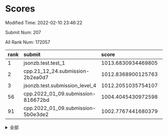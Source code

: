# Scores

Modified Time: 2022-02-10 23:46:22

Submit Num: 207

All Rank Num: 172057

| rank |               submit               |       score        |       sigma        | pk_num |
| :--- | :--------------------------------- | :----------------- | :----------------- | :----- |
| 1    | jsonzb.test.test_1                 | 1013.6830934469805 | 0.824848162696509  | 3326   |
| 2    | cpp.21_12_24.submission-2b2ea0d7   | 1012.8368900125763 | 0.8060809125680144 | 3326   |
| 3    | jsonzb.test.submission_level_4     | 1012.2051035754107 | 0.7717276619783768 | 3326   |
| 56   | cpp.2022_01_09.submission-816672bd | 1004.4045430972598 | 0.7188087329490929 | 3322   |
| 91   | cpp.2022_01_09.submission-5b0e3de2 | 1002.7767441680379 | 0.7171255374287115 | 3325   |


<details>
<summary>全部</summary>

| rank |                 submit                 |       score        |       sigma        | pk_num |
| :--- | :------------------------------------- | :----------------- | :----------------- | :----- |
| 1    | jsonzb.test.test_1                     | 1013.6830934469805 | 0.824848162696509  | 3326   |
| 2    | cpp.21_12_24.submission-2b2ea0d7       | 1012.8368900125763 | 0.8060809125680144 | 3326   |
| 3    | jsonzb.test.submission_level_4         | 1012.2051035754107 | 0.7717276619783768 | 3326   |
| 4    | gobigger.level_3.submission_level_3_42 | 1011.466380539325  | 0.7568867573233    | 3321   |
| 5    | gobigger.level_3.submission_level_3_10 | 1011.4176688649117 | 0.7932536446921581 | 3326   |
| 6    | gobigger.level_3.submission_level_3_4  | 1011.1029564029085 | 0.7679610112103135 | 3322   |
| 7    | gobigger.level_3.submission_level_3_8  | 1011.0955601915798 | 0.7588908804212166 | 3320   |
| 8    | gobigger.level_3.submission_level_3_31 | 1011.0339614690836 | 0.7633466184952435 | 3329   |
| 9    | gobigger.level_3.submission_level_3_6  | 1010.9679261800391 | 0.7639493015378869 | 3327   |
| 10   | gobigger.level_3.submission_level_3_12 | 1010.800394961716  | 0.7672270673545403 | 3324   |
| 11   | gobigger.level_3.submission_level_3_45 | 1010.7870297494172 | 0.7489875479626092 | 3326   |
| 12   | gobigger.level_3.submission_level_3_46 | 1010.698544505863  | 0.7732556690886159 | 3324   |
| 13   | gobigger.level_3.submission_level_3_20 | 1010.6569553825753 | 0.7651828362442012 | 3327   |
| 14   | gobigger.level_3.submission_level_3_36 | 1010.6470692480418 | 0.7585437517280819 | 3327   |
| 15   | gobigger.level_3.submission_level_3_43 | 1010.6269010972475 | 0.776855720233434  | 3322   |
| 16   | gobigger.level_3.submission_level_3_1  | 1010.5006643570013 | 0.76401542393288   | 3326   |
| 17   | gobigger.level_3.submission_level_3_23 | 1010.4872214104378 | 0.7686350132962733 | 3326   |
| 18   | gobigger.level_3.submission_level_3_7  | 1010.4460860714021 | 0.7800538870267106 | 3324   |
| 19   | gobigger.level_3.submission_level_3_9  | 1010.3684346582113 | 0.7546499175144167 | 3327   |
| 20   | gobigger.level_3.submission_level_3_49 | 1010.3355362543234 | 0.7720354126754616 | 3322   |
| 21   | gobigger.level_3.submission_level_3_41 | 1010.3330608286614 | 0.7545806074239501 | 3328   |
| 22   | gobigger.level_3.submission_level_3_22 | 1010.3191085357441 | 0.7688007845036791 | 3326   |
| 23   | gobigger.level_3.submission_level_3_26 | 1010.257913796896  | 0.766697027146776  | 3331   |
| 24   | gobigger.level_3.submission_level_3_28 | 1010.1856911973407 | 0.7811725852845987 | 3325   |
| 25   | gobigger.level_3.submission_level_3_34 | 1010.1832203453458 | 0.7557005932257347 | 3325   |
| 26   | gobigger.level_3.submission_level_3_29 | 1010.1582762576677 | 0.7585639284477591 | 3327   |
| 27   | gobigger.level_3.submission_level_3_13 | 1010.1075132681781 | 0.790441735246078  | 3323   |
| 28   | gobigger.level_3.submission_level_3_11 | 1010.0652261071327 | 0.7626596056748949 | 3321   |
| 29   | gobigger.level_3.submission_level_3_0  | 1009.7371104665225 | 0.7723965669395142 | 3321   |
| 30   | gobigger.level_3.submission_level_3_5  | 1009.6855989406137 | 0.7481290526723097 | 3326   |
| 31   | gobigger.level_3.submission_level_3_2  | 1009.6467105710636 | 0.737364540765899  | 3327   |
| 32   | gobigger.level_3.submission_level_3_16 | 1009.6426035994307 | 0.745054188299641  | 3324   |
| 33   | gobigger.level_3.submission_level_3_48 | 1009.6041786809582 | 0.7678867045162979 | 3321   |
| 34   | gobigger.level_3.submission_level_3_40 | 1009.6027520607408 | 0.7471447235685454 | 3325   |
| 35   | gobigger.level_3.submission_level_3_39 | 1009.5697496846666 | 0.7460576566226129 | 3324   |
| 36   | gobigger.level_3.submission_level_3_27 | 1009.5534365364557 | 0.7532477624707549 | 3324   |
| 37   | gobigger.level_3.submission_level_3_30 | 1009.4185749321059 | 0.7467559297697367 | 3322   |
| 38   | gobigger.level_3.submission_level_3_44 | 1009.3604795970405 | 0.7485446543106964 | 3323   |
| 39   | gobigger.level_3.submission_level_3_14 | 1009.3353591858283 | 0.7444536072722472 | 3321   |
| 40   | gobigger.level_3.submission_level_3_38 | 1009.3088334161042 | 0.7496598016944122 | 3325   |
| 41   | gobigger.level_3.submission_level_3_3  | 1009.2684670574172 | 0.7582196411896878 | 3325   |
| 42   | gobigger.level_3.submission_level_3_21 | 1009.1773665567331 | 0.7449732313433906 | 3322   |
| 43   | gobigger.level_3.submission_level_3_15 | 1009.1268437455839 | 0.7540631284446607 | 3329   |
| 44   | gobigger.level_3.submission_level_3_24 | 1009.1074568151358 | 0.7374499384876146 | 3326   |
| 45   | gobigger.level_3.submission_level_3_47 | 1008.995662578715  | 0.7604960513753156 | 3326   |
| 46   | gobigger.level_3.submission_level_3_25 | 1008.9215860122205 | 0.731926158017239  | 3322   |
| 47   | gobigger.level_3.submission_level_3_33 | 1008.8397183989837 | 0.7534604476931334 | 3317   |
| 48   | gobigger.level_3.submission_level_3_32 | 1008.8080719285256 | 0.743983660032695  | 3323   |
| 49   | gobigger.level_3.submission_level_3_19 | 1008.803957690921  | 0.7472373866321766 | 3328   |
| 50   | gobigger.level_3.submission_level_3_37 | 1008.6111481537978 | 0.7643722970932875 | 3325   |
| 51   | gobigger.level_3.submission_level_3_18 | 1008.5750306060944 | 0.7728355213842463 | 3326   |
| 52   | gobigger.level_3.submission_level_3_35 | 1008.2524291410392 | 0.7539855957707168 | 3317   |
| 53   | gobigger.level_3.submission_level_3_17 | 1007.6891080064793 | 0.7379339362284236 | 3326   |
| 54   | gobigger.level_1.submission_level_1_15 | 1004.5388877792562 | 0.7137016649061062 | 3323   |
| 55   | gobigger.level_1.submission_level_1_21 | 1004.4543712430315 | 0.7303546512310937 | 3326   |
| 56   | cpp.2022_01_09.submission-816672bd     | 1004.4045430972598 | 0.7188087329490929 | 3322   |
| 57   | gobigger.level_1.submission_level_1_20 | 1004.3964757252392 | 0.7205298818483575 | 3328   |
| 58   | gobigger.level_1.submission_level_1_45 | 1004.3310823631326 | 0.7192578809391114 | 3325   |
| 59   | gobigger.level_1.submission_level_1_33 | 1004.2955398244322 | 0.7196996673324185 | 3326   |
| 60   | gobigger.level_1.submission_level_1_29 | 1004.2769512808461 | 0.725537365400069  | 3324   |
| 61   | gobigger.level_1.submission_level_1_34 | 1004.1459854677937 | 0.7256943126561171 | 3320   |
| 62   | gobigger.level_1.submission_level_1_31 | 1004.0994372034091 | 0.7304482369780879 | 3322   |
| 63   | gobigger.level_1.submission_level_1_32 | 1004.0947176933204 | 0.716509691109558  | 3324   |
| 64   | gobigger.level_1.submission_level_1_30 | 1004.0260117672586 | 0.7210308620299386 | 3322   |
| 65   | gobigger.level_1.submission_level_1_17 | 1003.9130247936873 | 0.7209233488648692 | 3326   |
| 66   | gobigger.level_1.submission_level_1_27 | 1003.8699790065565 | 0.7207090227323212 | 3327   |
| 67   | gobigger.level_1.submission_level_1_0  | 1003.8609435124145 | 0.7346899863976675 | 3324   |
| 68   | gobigger.level_1.submission_level_1_28 | 1003.7349654032793 | 0.7258659853893331 | 3321   |
| 69   | gobigger.level_1.submission_level_1_39 | 1003.7141850927936 | 0.7193672000668921 | 3327   |
| 70   | gobigger.level_1.submission_level_1_11 | 1003.699407459439  | 0.7174024393246978 | 3327   |
| 71   | gobigger.level_1.submission_level_1_4  | 1003.6897514714292 | 0.725505731268397  | 3323   |
| 72   | gobigger.level_1.submission_level_1_9  | 1003.6703395780288 | 0.7111779731129755 | 3323   |
| 73   | gobigger.level_1.submission_level_1_48 | 1003.6331106002912 | 0.7159408369186169 | 3326   |
| 74   | gobigger.level_1.submission_level_1_40 | 1003.6267691803563 | 0.7225780910067237 | 3323   |
| 75   | gobigger.level_1.submission_level_1_22 | 1003.5576503145998 | 0.7259287653979801 | 3321   |
| 76   | gobigger.level_1.submission_level_1_16 | 1003.5250058547907 | 0.719460017634113  | 3327   |
| 77   | gobigger.level_1.submission_level_1_10 | 1003.5015037269529 | 0.7307085459712127 | 3324   |
| 78   | gobigger.level_1.submission_level_1_37 | 1003.4975318557525 | 0.7130384314276726 | 3319   |
| 79   | gobigger.level_1.submission_level_1_1  | 1003.4885413722021 | 0.7149256356848548 | 3325   |
| 80   | gobigger.level_1.submission_level_1_47 | 1003.4599532973907 | 0.7086091235029157 | 3322   |
| 81   | gobigger.level_1.submission_level_1_19 | 1003.3323036514272 | 0.7066994521087597 | 3323   |
| 82   | gobigger.level_1.submission_level_1_6  | 1003.2562638296482 | 0.7186749128914866 | 3323   |
| 83   | gobigger.level_1.submission_level_1_44 | 1003.1752161847761 | 0.7117593262915654 | 3327   |
| 84   | gobigger.level_1.submission_level_1_23 | 1003.0968436443904 | 0.7124903339590951 | 3327   |
| 85   | gobigger.level_1.submission_level_1_35 | 1002.9969891490078 | 0.7178218135818087 | 3326   |
| 86   | gobigger.level_1.submission_level_1_14 | 1002.9330899535076 | 0.7087891850404886 | 3323   |
| 87   | gobigger.level_1.submission_level_1_13 | 1002.8232133446293 | 0.7144514629153065 | 3326   |
| 88   | gobigger.level_1.submission_level_1_12 | 1002.8160577480336 | 0.7143348392403635 | 3323   |
| 89   | gobigger.level_1.submission_level_1_7  | 1002.7940158724664 | 0.7116934100030204 | 3320   |
| 90   | gobigger.level_1.submission_level_1_49 | 1002.787612213809  | 0.7150406664305271 | 3327   |
| 91   | cpp.2022_01_09.submission-5b0e3de2     | 1002.7767441680379 | 0.7171255374287115 | 3325   |
| 92   | gobigger.level_1.submission_level_1_8  | 1002.7227107287474 | 0.7165179209002749 | 3328   |
| 93   | gobigger.level_1.submission_level_1_18 | 1002.7032170692313 | 0.7198568874856753 | 3324   |
| 94   | gobigger.level_1.submission_level_1_41 | 1002.677481025208  | 0.7066875848492513 | 3326   |
| 95   | gobigger.level_1.submission_level_1_2  | 1002.6595378741092 | 0.7132189331329609 | 3324   |
| 96   | gobigger.level_1.submission_level_1_46 | 1002.6138842896082 | 0.6980991271955593 | 3324   |
| 97   | gobigger.level_1.submission_level_1_3  | 1002.5630181452377 | 0.7117729866688569 | 3321   |
| 98   | gobigger.level_1.submission_level_1_5  | 1002.5407147793313 | 0.7135170631604414 | 3322   |
| 99   | gobigger.level_1.submission_level_1_25 | 1002.3277562849674 | 0.7081663420959948 | 3321   |
| 100  | gobigger.level_1.submission_level_1_36 | 1002.3134847326239 | 0.7102699576930535 | 3320   |
| 101  | gobigger.level_1.submission_level_1_43 | 1002.1658117633992 | 0.7141444928982449 | 3323   |
| 102  | gobigger.level_1.submission_level_1_26 | 1002.1126357491933 | 0.71123617506494   | 3323   |
| 103  | gobigger.level_1.submission_level_1_24 | 1001.887309743073  | 0.7128538176730669 | 3325   |
| 104  | gobigger.level_1.submission_level_1_38 | 1001.840310680186  | 0.70718192805074   | 3328   |
| 105  | gobigger.level_1.submission_level_1_42 | 1001.2634398843348 | 0.708419915830205  | 3326   |
| 106  | gobigger.random.submission_random_36   | 997.6223831365076  | 0.7116583489341933 | 3326   |
| 107  | gobigger.random.submission_random_7    | 997.3428824462334  | 0.7023265597181386 | 3325   |
| 108  | gobigger.random.submission_random_0    | 997.3315246442116  | 0.7047609227558466 | 3328   |
| 109  | gobigger.random.submission_random_42   | 997.2365552933389  | 0.7094772432309739 | 3324   |
| 110  | gobigger.random.submission_random_48   | 997.1136762021425  | 0.709404415628112  | 3324   |
| 111  | gobigger.random.submission_random_31   | 996.9135102643031  | 0.7051668688553563 | 3329   |
| 112  | gobigger.random.submission_random_23   | 996.8789187652526  | 0.6983034570151097 | 3324   |
| 113  | gobigger.random.submission_random_29   | 996.8634561353728  | 0.7082571273736298 | 3323   |
| 114  | gobigger.random.submission_random_24   | 996.7394453275996  | 0.7144357975266233 | 3328   |
| 115  | gobigger.random.submission_random_40   | 996.6911327445397  | 0.6956822947403515 | 3326   |
| 116  | gobigger.random.submission_random_21   | 996.6356039360196  | 0.7063151397106354 | 3326   |
| 117  | gobigger.random.submission_random_28   | 996.5917573811768  | 0.70917370494333   | 3326   |
| 118  | gobigger.random.submission_random_14   | 996.5507130078157  | 0.7149468700625575 | 3323   |
| 119  | gobigger.random.submission_random_46   | 996.4814298480397  | 0.7195510009846205 | 3326   |
| 120  | gobigger.random.submission_random_6    | 996.4583856685215  | 0.7031977593815971 | 3326   |
| 121  | gobigger.random.submission_random_2    | 996.4369920263244  | 0.7067120661392999 | 3320   |
| 122  | gobigger.random.submission_random_16   | 996.2896934272749  | 0.7100036701285724 | 3328   |
| 123  | gobigger.random.submission_random_8    | 996.2517873248725  | 0.7138350601099024 | 3324   |
| 124  | gobigger.random.submission_random_34   | 996.223800729864   | 0.7021666524328851 | 3329   |
| 125  | gobigger.random.submission_random_11   | 996.2047291924266  | 0.7171190572890647 | 3325   |
| 126  | gobigger.random.submission_random_25   | 996.171616413939   | 0.7026770907138618 | 3323   |
| 127  | gobigger.random.submission_random_38   | 996.116796351003   | 0.7086885968330504 | 3324   |
| 128  | gobigger.random.submission_random_19   | 996.0563793986066  | 0.7232787894398583 | 3327   |
| 129  | gobigger.random.submission_random_15   | 995.8902502502137  | 0.70563977690957   | 3325   |
| 130  | gobigger.random.submission_random_17   | 995.8851477469926  | 0.7110543327033195 | 3326   |
| 131  | gobigger.random.submission_random_47   | 995.8525718496734  | 0.7063228785861354 | 3321   |
| 132  | gobigger.random.submission_random_33   | 995.8130400934075  | 0.7035383553493807 | 3326   |
| 133  | gobigger.random.submission_random_4    | 995.7583651151585  | 0.7063962365650976 | 3325   |
| 134  | gobigger.random.submission_random_12   | 995.6732941800018  | 0.7217796286113842 | 3325   |
| 135  | gobigger.random.submission_random_18   | 995.6655337159441  | 0.7136947169010608 | 3327   |
| 136  | gobigger.random.submission_random_39   | 995.6447535147395  | 0.7065656607237035 | 3322   |
| 137  | gobigger.random.submission_random_22   | 995.6191474307403  | 0.7112789633449378 | 3327   |
| 138  | gobigger.random.submission_random_37   | 995.6101557273381  | 0.7084745460884204 | 3321   |
| 139  | gobigger.random.submission_random_45   | 995.6096272039399  | 0.7123365224776795 | 3324   |
| 140  | gobigger.random.submission_random_30   | 995.5728664524914  | 0.7233366590115863 | 3321   |
| 141  | gobigger.random.submission_random_26   | 995.5584601321333  | 0.7161775197578436 | 3327   |
| 142  | gobigger.random.submission_random_43   | 995.4343505839904  | 0.7046525306812267 | 3322   |
| 143  | gobigger.random.submission_random_49   | 995.3868353152163  | 0.7276898156006785 | 3326   |
| 144  | gobigger.random.submission_random_44   | 995.2518793995852  | 0.7059596707703999 | 3328   |
| 145  | gobigger.random.submission_random_27   | 995.2310830357086  | 0.7077788128668497 | 3324   |
| 146  | gobigger.random.submission_random_9    | 995.1980156974055  | 0.7198189890921766 | 3327   |
| 147  | gobigger.random.submission_random_5    | 995.1976770667728  | 0.6977554090795223 | 3322   |
| 148  | gobigger.random.submission_random_10   | 995.0935733248664  | 0.7139931307084846 | 3327   |
| 149  | gobigger.random.submission_random_3    | 995.079727855647   | 0.7090819959485366 | 3328   |
| 150  | gobigger.random.submission_random_13   | 995.0498592235245  | 0.7138309140337801 | 3328   |
| 151  | gobigger.random.submission_random_1    | 995.0273092741207  | 0.7190437675486212 | 3321   |
| 152  | gobigger.random.submission_random_32   | 995.0170001765091  | 0.7239433594761143 | 3325   |
| 153  | gobigger.random.submission_random_20   | 994.893714197934   | 0.7181447263824248 | 3322   |
| 154  | gobigger.random.submission_random_41   | 994.7503131766825  | 0.7240267847229493 | 3322   |
| 155  | gobigger.random.submission_random_35   | 994.7496064840794  | 0.7232269892996868 | 3327   |
| 156  | gobigger.level_2.submission_level_2_2  | 994.0205885984811  | 0.7221858691862507 | 3326   |
| 157  | gobigger.level_2.submission_level_2_0  | 993.6955404984647  | 0.7395028558966197 | 3330   |
| 158  | gobigger.level_2.submission_level_2_7  | 993.555282799656   | 0.7193623798423167 | 3331   |
| 159  | gobigger.level_2.submission_level_2_15 | 993.3012263615138  | 0.7510998269224881 | 3328   |
| 160  | gobigger.level_2.submission_level_2_14 | 993.2859312207374  | 0.7377106611038984 | 3322   |
| 161  | gobigger.level_2.submission_level_2_29 | 993.0868978196409  | 0.7366188865513467 | 3330   |
| 162  | gobigger.level_2.submission_level_2_37 | 993.0797154531407  | 0.7387467670988731 | 3325   |
| 163  | gobigger.level_2.submission_level_2_31 | 993.0776297408439  | 0.7232009047521308 | 3328   |
| 164  | gobigger.level_2.submission_level_2_38 | 993.0706330239104  | 0.7301670349009238 | 3325   |
| 165  | gobigger.level_2.submission_level_2_39 | 993.0221352398694  | 0.7407719336023674 | 3320   |
| 166  | gobigger.level_2.submission_level_2_12 | 992.9406641719322  | 0.7336034416812816 | 3322   |
| 167  | gobigger.level_2.submission_level_2_6  | 992.7747700833485  | 0.739903305991512  | 3328   |
| 168  | gobigger.level_2.submission_level_2_47 | 992.7550844253839  | 0.7266939370270545 | 3326   |
| 169  | gobigger.level_2.submission_level_2_27 | 992.5729457911748  | 0.7396723704539341 | 3325   |
| 170  | gobigger.level_2.submission_level_2_18 | 992.5347813986573  | 0.7299511472958471 | 3324   |
| 171  | gobigger.level_2.submission_level_2_45 | 992.4674366999042  | 0.7504120863482464 | 3327   |
| 172  | gobigger.level_2.submission_level_2_3  | 992.4017599367959  | 0.7314225074574848 | 3332   |
| 173  | gobigger.level_2.submission_level_2_34 | 992.3798283364116  | 0.7426455871064607 | 3328   |
| 174  | gobigger.level_2.submission_level_2_23 | 992.3084906959676  | 0.7286763430138097 | 3328   |
| 175  | gobigger.level_2.submission_level_2_44 | 992.2850081495308  | 0.7425868559417604 | 3323   |
| 176  | gobigger.level_2.submission_level_2_10 | 992.282430641041   | 0.759251159290802  | 3326   |
| 177  | gobigger.level_2.submission_level_2_8  | 992.2810026864198  | 0.7442779667580908 | 3321   |
| 178  | gobigger.level_2.submission_level_2_35 | 992.0644418911463  | 0.7394092845525635 | 3330   |
| 179  | gobigger.level_2.submission_level_2_13 | 992.0134238505863  | 0.7366799375372161 | 3326   |
| 180  | gobigger.level_2.submission_level_2_30 | 991.95509169816    | 0.7276764260331342 | 3326   |
| 181  | gobigger.level_2.submission_level_2_20 | 991.9367498851134  | 0.74151016858287   | 3325   |
| 182  | gobigger.level_2.submission_level_2_43 | 991.9232051317972  | 0.7348529829080718 | 3322   |
| 183  | gobigger.level_2.submission_level_2_26 | 991.9144557465463  | 0.7542439694942585 | 3321   |
| 184  | gobigger.level_2.submission_level_2_21 | 991.9006085527476  | 0.755036885261662  | 3327   |
| 185  | gobigger.level_2.submission_level_2_40 | 991.8088636394077  | 0.740353176697238  | 3324   |
| 186  | gobigger.level_2.submission_level_2_42 | 991.8027247719403  | 0.7580616157108064 | 3326   |
| 187  | gobigger.level_2.submission_level_2_9  | 991.7659505538908  | 0.7452485816081623 | 3324   |
| 188  | gobigger.level_2.submission_level_2_32 | 991.7421795341593  | 0.7492666196139512 | 3327   |
| 189  | gobigger.level_2.submission_level_2_5  | 991.7291908883499  | 0.7515172609371532 | 3323   |
| 190  | gobigger.level_2.submission_level_2_49 | 991.6987865804009  | 0.738294355843114  | 3323   |
| 191  | gobigger.level_2.submission_level_2_33 | 991.6624946560535  | 0.7557090670275243 | 3327   |
| 192  | gobigger.level_2.submission_level_2_11 | 991.5215835775997  | 0.7451855699472547 | 3329   |
| 193  | gobigger.level_2.submission_level_2_22 | 991.5063097371338  | 0.754803249321035  | 3323   |
| 194  | gobigger.level_2.submission_level_2_25 | 991.487634937609   | 0.7471682558048409 | 3323   |
| 195  | gobigger.level_2.submission_level_2_46 | 991.4338066829862  | 0.7426179670942235 | 3326   |
| 196  | gobigger.level_2.submission_level_2_1  | 991.4321574838984  | 0.740779438604762  | 3323   |
| 197  | gobigger.level_2.submission_level_2_4  | 991.2071942364754  | 0.7502631328206663 | 3327   |
| 198  | gobigger.level_2.submission_level_2_48 | 991.1494311378922  | 0.7496209658106651 | 3322   |
| 199  | gobigger.level_2.submission_level_2_19 | 991.1454548192825  | 0.7592438303658873 | 3328   |
| 200  | gobigger.level_2.submission_level_2_17 | 991.1293407292021  | 0.7489740810725928 | 3327   |
| 201  | gobigger.level_2.submission_level_2_28 | 990.7514955398128  | 0.7406135185129157 | 3325   |
| 202  | gobigger.level_2.submission_level_2_41 | 990.672550574057   | 0.7499251067085537 | 3328   |
| 203  | gobigger.level_2.submission_level_2_24 | 990.6184796340517  | 0.7457403733025545 | 3327   |
| 204  | gobigger.level_2.submission_level_2_16 | 990.520361150761   | 0.7649997635378769 | 3325   |
| 205  | gobigger.level_2.submission_level_2_36 | 990.1766781422785  | 0.7622541735889163 | 3317   |
| 206  | gobigger.none.submission_none_0        | 978.9172163595954  | 1.2032536611848201 | 3326   |
| 207  | gobigger.none.submission_none_1        | 978.679312859623   | 1.2009667354666258 | 3328   |

</details>
